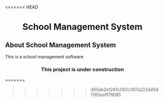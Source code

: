 <<<<<<< HEAD
<center><h1>School Management System</h1></center>

## About School Management System 
<p>This is a school management software</p>
<center><h3>This project is under construction</h3></center>
=======

>>>>>>> d95ab2e1281c082c307a222a95d1765eeff79085
